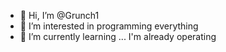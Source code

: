 - 👋 Hi, I’m @Grunch1
- 👀 I’m interested in programming everything
- 🌱 I’m currently learning ... I'm already operating

 <!---
- 💞️ I’m looking to collaborate on ... state-sponsered h*cking projects
- 📫 How to reach me ... I am just like your childhood dreams, you can never reach me
--->


<!---
Grunch1/Grunch1 is a ✨ special ✨ repository because its `README.md` (this file) appears on your GitHub profile.
You can click the Preview link to take a look at your changes.
--->
